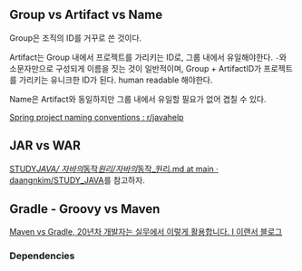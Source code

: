 ## Group vs Artifact vs Name

Group은 조직의 ID를 거꾸로 쓴 것이다.

Artifact는 Group 내에서 프로젝트를 가리키는 ID로, 그룹 내에서 유일해야한다. `-`와 소문자만으로 구성되게 이름을 짓는 것이 일반적이며, Group + ArtifactID가 프로젝트를 가리키는 유니크한 ID가 된다. human readable 해야한다.

Name은 Artifact와 동일하지만 그룹 내에서 유일할 필요가 없어 겹칠 수 있다.

[Spring project naming conventions : r/javahelp](https://www.reddit.com/r/javahelp/comments/kz9b2h/spring_project_naming_conventions/)

## JAR vs WAR

[STUDY*JAVA/ 자바의*동작*원리/자바의*동작\_원리.md at main · daangnkim/STUDY_JAVA](https://github.com/daangnkim/STUDY_JAVA/blob/main/%08%EC%9E%90%EB%B0%94%EC%9D%98_%EB%8F%99%EC%9E%91_%EC%9B%90%EB%A6%AC/%EC%9E%90%EB%B0%94%EC%9D%98_%EB%8F%99%EC%9E%91_%EC%9B%90%EB%A6%AC.md)를 참고하자.

## Gradle - Groovy vs Maven

[Maven vs Gradle, 20년차 개발자는 실무에서 이렇게 활용합니다. I 이랜서 블로그](https://www.elancer.co.kr/blog/detail/270)

### Dependencies

